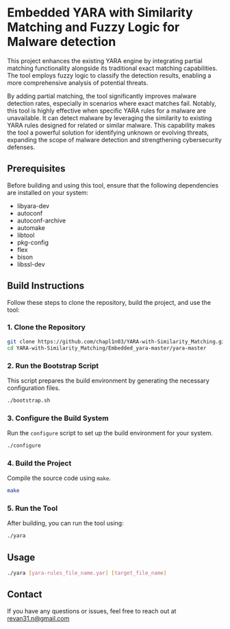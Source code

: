 # Embedded YARA with Similarity Matching and Fuzzy Logic for Malware detection

This project enhances the existing YARA engine by integrating partial matching functionality alongside its traditional exact matching capabilities. The tool employs fuzzy logic to classify the detection results, enabling a more comprehensive analysis of potential threats.

By adding partial matching, the tool significantly improves malware detection rates, especially in scenarios where exact matches fail. Notably, this tool is highly effective when specific YARA rules for a malware are unavailable. It can detect malware by leveraging the similarity to existing YARA rules designed for related or similar malware. This capability makes the tool a powerful solution for identifying unknown or evolving threats, expanding the scope of malware detection and strengthening cybersecurity defenses.

## Prerequisites

Before building and using this tool, ensure that the following dependencies are installed on your system:

- libyara-dev
- autoconf
- autoconf-archive
- automake
- libtool
- pkg-config
- flex
- bison
- libssl-dev

## Build Instructions

Follow these steps to clone the repository, build the project, and use the tool:

### 1. Clone the Repository
```bash
git clone https://github.com/chapl1n03/YARA-with-Similarity_Matching.git
cd YARA-with-Similarity_Matching/Embedded_yara-master/yara-master
```

### 2. Run the Bootstrap Script
This script prepares the build environment by generating the necessary configuration files.
```bash
./bootstrap.sh
```

### 3. Configure the Build System
Run the `configure` script to set up the build environment for your system.
```bash
./configure
```

### 4. Build the Project
Compile the source code using `make`.
```bash
make
```

### 5. Run the Tool
After building, you can run the tool using:
```bash
./yara
```

## Usage

```bash
./yara [yara-rules_file_name.yar] [target_file_name]
```

## Contact

If you have any questions or issues, feel free to reach out at revan31.n@gmail.com

